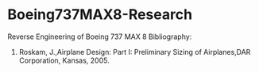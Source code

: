 # Boeing737MAX8-Research
Reverse Engineering of Boeing 737 MAX 8
Bibliography:
1. Roskam, J.,Airplane Design: Part I: Preliminary Sizing of Airplanes,DAR Corporation, Kansas, 2005.

